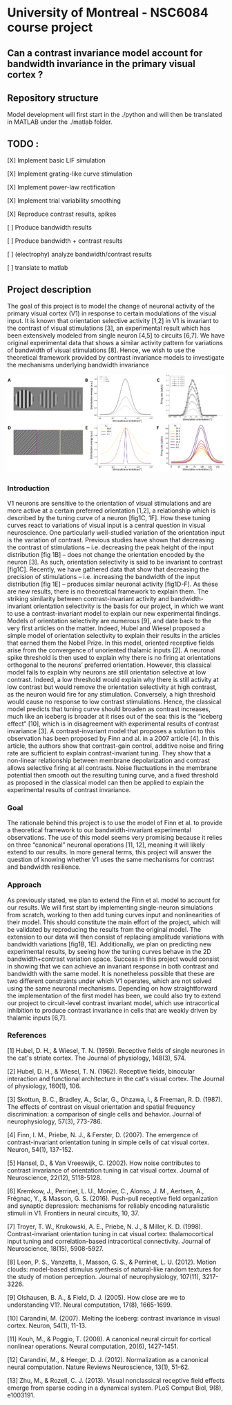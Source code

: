 # University of Montreal - NSC6084 course project
## Can a contrast invariance model account for bandwidth invariance in the primary visual cortex ?
## Repository structure
Model development will first start in the ./python and will then be translated in MATLAB under the ./matlab folder. 

## TODO :
[X] Implement basic LIF simulation 

[X] Implement grating-like curve stimulation 

[X] Implement power-law rectification

[X] Implement trial variability smoothing 

[X] Reproduce contrast results, spikes

[ ] Produce bandwidth results 

[ ] Produce bandwidth + contrast results 

[ ] (electrophy) analyze bandwidth/contrast results 

[ ] translate to matlab 


## Project description
The goal of this project is to model the change of neuronal activity of the primary visual cortex (V1) in response to certain modulations of the visual input. It is known that orientation selective activity [1,2] in V1 is invariant to the contrast of visual stimulations [3], an experimental result which has been extensively modeled from single neuron [4,5] to circuits [6,7]. We have original experimental data that shows a similar activity pattern for variations of bandwidth of visual stimulations [8]. Hence, we wish to use the theoretical framework provided by contrast invariance models to investigate the mechanisms underlying bandwidth invariance

![Could not display figure 1](./misc/stim.png)

### Introduction
V1 neurons are sensitive to the orientation of visual stimulations and are more active at a certain preferred orientation [1,2], a relationship which is described by the tuning curve of a neuron [fig1C, 1F]. How these tuning curves react to variations of visual input is a central question in visual neuroscience. One particularly well-studied variation of the orientation input is the variation of contrast. Previous studies have shown that decreasing the contrast of stimulations – i.e. decreasing the peak height of the input distribution [fig 1B] – does not change the orientation encoded by the neuron [3]. As such, orientation selectivity is said to be invariant to contrast [fig1C]. Recently, we have gathered data that show that decreasing the precision of stimulations – i.e. increasing the bandwidth of the input distribution [fig 1E] – produces similar neuronal activity [fig1D-F]. As these are new results, there is no theoretical framework to explain them. The striking similarity between contrast-invariant activity and bandwidth-invariant orientation selectivity is the basis for our project, in which we want to use a contrast-invariant model to explain our new experimental findings.
Models of orientation selectivity are numerous [9], and date back to the very first articles on the matter. Indeed, Hubel and Wiesel proposed a simple model of orientation selectivity to explain their results in the articles that earned them the Nobel Prize. In this model, oriented receptive fields arise from the convergence of unoriented thalamic inputs [2]. A neuronal spike threshold is then used to explain why there is no firing at orientations orthogonal to the neurons’ preferred orientation. However, this classical model fails to explain why neurons are still orientation selective at low contrast. Indeed, a low threshold would explain why there is still activity at low contrast but would remove the orientation selectivity at high contrast, as the neuron would fire for any stimulation. Conversely, a high threshold would cause no response to low contrast stimulations. Hence, the classical model predicts that tuning curve should broaden as contrast increases, much like an iceberg is broader at it rises out of the sea: this is the “iceberg effect” [10], which is in disagreement with experimental results of contrast invariance [3].
A contrast-invariant model that proposes a solution to this observation has been proposed by Finn and al. in a 2007 article [4]. In this article, the authors show that contrast-gain control, additive noise and firing rate are sufficient to explain contrast-invariant tuning. They show that a non-linear relationship between membrane depolarization and contrast allows selective firing at all contrasts. Noise fluctuations in the membrane potential then smooth out the resulting tuning curve, and a fixed threshold as proposed in the classical model can then be applied to explain the experimental results of contrast invariance.

### Goal
The rationale behind this project is to use the model of Finn et al. to provide a theoretical framework to our bandwidth-invariant experimental observations. The use of this model seems very promising because it relies on three “canonical” neuronal operations [11, 12], meaning it will likely extend to our results. In more general terms, this project will answer the question of knowing whether V1 uses the same mechanisms for contrast and bandwidth resilience.

### Approach
As previously stated, we plan to extend the Finn et al. model to account for our results. We will first start by implementing single-neuron simulations from scratch, working to then add tuning curves input and nonlinearities of their model. This should constitute the main effort of the project, which will be validated by reproducing the results from the original model. The extension to our data will then consist of replacing amplitude variations with bandwidth variations [fig1B, 1E]. Additionally, we plan on predicting new experimental results, by seeing how the tuning curves behave in the 2D bandwidth+contrast variation space.
Success in this project would consist in showing that we can achieve an invariant response in both contrast and bandwidth with the same model. It is nonetheless possible that these are two different constraints under which V1 operates, which are not solved using the same neuronal mechanisms. Depending on how straightforward the implementation of the first model has been, we could also try to extend our project to circuit-level contrast invariant model, which use intracortical inhibition to produce contrast invariance in cells that are weakly driven by thalamic inputs [6,7].

### References
[1] Hubel, D. H., & Wiesel, T. N. (1959). Receptive fields of single neurones in the cat's striate cortex. The Journal of physiology, 148(3), 574.

[2] Hubel, D. H., & Wiesel, T. N. (1962). Receptive fields, binocular interaction and functional architecture in the cat's visual cortex. The Journal of physiology, 160(1), 106.

[3] Skottun, B. C., Bradley, A., Sclar, G., Ohzawa, I., & Freeman, R. D. (1987). The effects of contrast on visual orientation and spatial frequency discrimination: a comparison of single cells and behavior. Journal of neurophysiology, 57(3), 773-786.

[4] Finn, I. M., Priebe, N. J., & Ferster, D. (2007). The emergence of contrast-invariant orientation tuning in simple cells of cat visual cortex. Neuron, 54(1), 137-152.

[5] Hansel, D., & Van Vreeswijk, C. (2002). How noise contributes to contrast invariance of orientation tuning in cat visual cortex. Journal of Neuroscience, 22(12), 5118-5128.

[6] Kremkow, J., Perrinet, L. U., Monier, C., Alonso, J. M., Aertsen, A., Frégnac, Y., & Masson, G. S. (2016). Push-pull receptive field organization and synaptic depression: mechanisms for reliably encoding naturalistic stimuli in V1. Frontiers in neural circuits, 10, 37.

[7] Troyer, T. W., Krukowski, A. E., Priebe, N. J., & Miller, K. D. (1998). Contrast-invariant orientation tuning in cat visual cortex: thalamocortical input tuning and correlation-based intracortical connectivity. Journal of Neuroscience, 18(15), 5908-5927.

[8] Leon, P. S., Vanzetta, I., Masson, G. S., & Perrinet, L. U. (2012). Motion clouds: model-based stimulus synthesis of natural-like random textures for the study of motion perception. Journal of neurophysiology, 107(11), 3217-3226.

[9] Olshausen, B. A., & Field, D. J. (2005). How close are we to understanding V1?. Neural computation, 17(8), 1665-1699.

[10] Carandini, M. (2007). Melting the iceberg: contrast invariance in visual cortex. Neuron, 54(1), 11-13.

[11] Kouh, M., & Poggio, T. (2008). A canonical neural circuit for cortical nonlinear operations. Neural computation, 20(6), 1427-1451.

[12] Carandini, M., & Heeger, D. J. (2012). Normalization as a canonical neural computation. Nature Reviews Neuroscience, 13(1), 51-62.

[13] Zhu, M., & Rozell, C. J. (2013). Visual nonclassical receptive field effects emerge from sparse coding in a dynamical system. PLoS Comput Biol, 9(8), e1003191.
